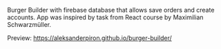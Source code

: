 Burger Builder with firebase database that allows save orders and create accounts. App was inspired by task from React course by Maximilian Schwarzmüller.

Preview: https://aleksanderpiron.github.io/burger-builder/
